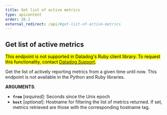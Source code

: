 ```yaml
---
title: Get list of active metrics
type: apicontent
order: 26.1
external_redirect: /api/#get-list-of-active-metrics
---
```


## Get list of active metrics

<mark>This endpoint is not supported in Datadog's Ruby client library. To request this functionality, contact [Datadog Support][1].</mark>

Get the list of actively reporting metrics from a given time until now. This endpoint is not available in the Python and Ruby libraries.

**ARGUMENTS**:

* **`from`** [*required*]:
    Seconds since the Unix epoch
* **`host`** [*optional*]:
    Hostname for filtering the list of metrics returned. If set, metrics retrieved are those with the corresponding hostname tag.

[1]: /help/
